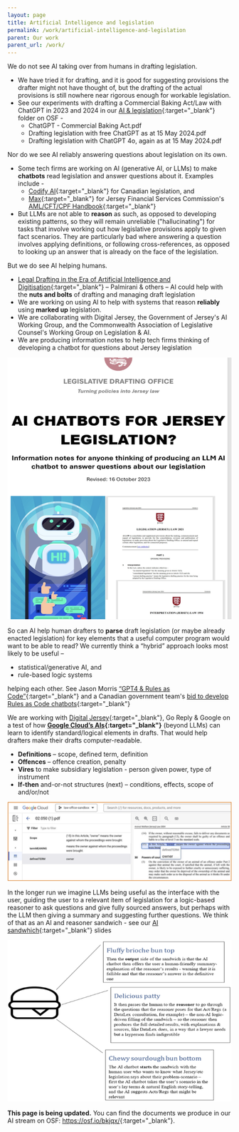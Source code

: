 ```yaml
---
layout: page
title: Artificial Intelligence and legislation
permalink: /work/artificial-intelligence-and-legislation
parent: Our work
parent_url: /work/
---
```


We do not see AI taking over from humans in drafting legislation. 
* We have tried it for drafting, and it is good for suggesting provisions the drafter might not have thought of, but the drafting of the actual provisions is still nowhere near rigorous enough for workable legislation.
* See our experiments with drafting a Commercial Baking Act/Law with ChatGPT in 2023 and 2024 in our [AI & legislation](https://osf.io/bkjqx/){:target="_blank"} folder on OSF - 
  * ChatGPT - Commercial Baking Act.pdf
  * Drafting legislation with free ChatGPT as at 15 May 2024.pdf
  * Drafting legislation with ChatGPT 4o, again as at 15 May 2024.pdf

Nor do we see AI reliably answering questions about legislation on its own.
* Some tech firms are working on AI (generative AI, or LLMs) to make **chatbots** read legislation and answer questions about it. Examples include -
  * [Codify AI](https://codifyai.com/){:target="_blank"} for Canadian legislation, and
  * [Max](https://askmax.je/){:target="_blank"} for Jersey Financial Services Commission's [AML/CFT/CPF Handbook](https://www.jerseyfsc.org/industry/financial-crime/amlcftcpf-handbooks/amlcftcpf-handbook/){:target="_blank"} 
* But LLMs are not able to **reason** as such, as opposed to developing existing patterns, so they will remain unreliable ("hallucinating") for tasks that involve working out how legislative provisions apply to given fact scenarios. They are particularly bad where answering a question involves applying definitions, or following cross-references, as opposed to looking up an answer that is already on the face of the legislation.

But we do see AI helping humans.
* [Legal Drafting in the Era of Artificial Intelligence and Digitisation](https://joinup.ec.europa.eu/sites/default/files/document/2022-06/Drafting%20legislation%20in%20the%20era%20of%20AI%20and%20digitisation%20%E2%80%93%20study.pdf){:target="_blank"} – Palmirani & others – AI could help with the **nuts and bolts** of drafting and managing draft legislation
* We are working on using AI to help with systems that reason **reliably** using **marked up** legislation. 
* We are collaborating with Digital Jersey, the Government of Jersey's AI Working Group, and the Commonwealth Association of Legislative Counsel's Working Group on Legislation & AI.
* We are producing information notes to help tech firms thinking of developing a chatbot for questions about Jersey legislation

![Front page of draft of our notes for Jersey legislation chatbot developers](/images/Jsychatbotnote.png)

So can AI help human drafters to **parse** draft legislation (or maybe already enacted legislation) for key elements that a useful computer program would want to be able to read? We currently think a “hybrid” approach looks most likely to be useful –
* statistical/generative AI, and
* rule-based logic systems

helping each other. See Jason Morris [“GPT4 & Rules as Code”](https://gauntlet173.github.io/post/2023_04_12_llm_and_rac/){:target="_blank"} and a Canadian government team's [bid to develop Rules as Code chatbots](https://www.youtube.com/watch?v=UIz4TLBO4WQ){:target="_blank"}

We are working with [Digital Jersey](https://www.digital.je){:target="_blank"}, Go Reply & Google on a test of how **[Google Cloud’s AIs](https://cloud.google.com/products/ai/?hl=en){:target="_blank"}** (beyond LLMs) can learn to identify standard/logical elements in drafts. That would help drafters make their drafts computer-readable.
* **Definitions** – scope, defined term, definition
* **Offences** – offence creation, penalty
* **Vires** to make subsidiary legislation - person given power, type of instrument
* **If-then** and-or-not structures (next) – conditions, effects, scope of and/or/not

![A screenshot of our work with Digital Jersey on AI from Google Cloud](/images/GoogleDJ.png)

In the longer run we imagine LLMs being useful as the interface with the user, guiding the user to a relevant item of legislation for a logic-based reasoner to ask questions and give fully sourced answers, but perhaps with the LLM then giving a summary and suggesting further questions. We think of that as an AI and reasoner sandwich - see our [AI sandwhich](https://osf.io/8v5bd){:target="_blank"} slides

![The AI and reasoner sandwich](/images/AIbun.png)


**This page is being updated.** You can find the documents we produce in our AI stream on OSF: <https://osf.io/bkjqx/>{:target="_blank"}.
